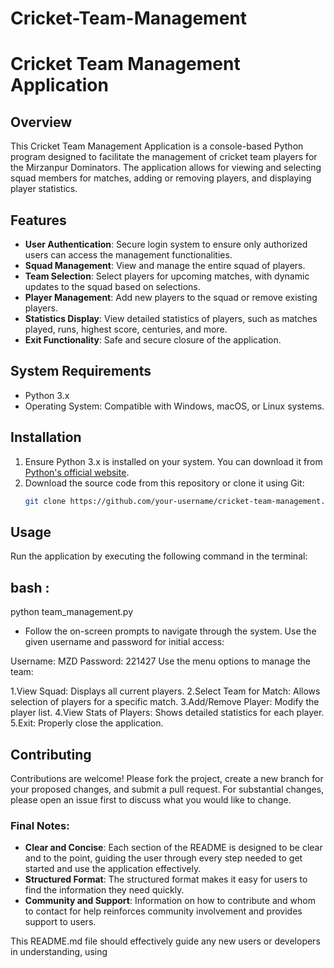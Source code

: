 # Cricket-Team-Management

# Cricket Team Management Application

## Overview
This Cricket Team Management Application is a console-based Python program designed to facilitate the management of cricket team players for the Mirzanpur Dominators. The application allows for viewing and selecting squad members for matches, adding or removing players, and displaying player statistics.

## Features
- **User Authentication**: Secure login system to ensure only authorized users can access the management functionalities.
- **Squad Management**: View and manage the entire squad of players.
- **Team Selection**: Select players for upcoming matches, with dynamic updates to the squad based on selections.
- **Player Management**: Add new players to the squad or remove existing players.
- **Statistics Display**: View detailed statistics of players, such as matches played, runs, highest score, centuries, and more.
- **Exit Functionality**: Safe and secure closure of the application.

## System Requirements
- Python 3.x
- Operating System: Compatible with Windows, macOS, or Linux systems.

## Installation
1. Ensure Python 3.x is installed on your system. You can download it from [Python's official website](https://www.python.org/downloads/).
2. Download the source code from this repository or clone it using Git:
   ```bash
   git clone https://github.com/your-username/cricket-team-management.git

## Usage
Run the application by executing the following command in the terminal:

## bash :
python team_management.py

- Follow the on-screen prompts to navigate through the system. Use the given username and password for initial access:

Username: MZD
Password: 221427
Use the menu options to manage the team:

1.View Squad: Displays all current players.
2.Select Team for Match: Allows selection of players for a specific match.
3.Add/Remove Player: Modify the player list.
4.View Stats of Players: Shows detailed statistics for each player.
5.Exit: Properly close the application.

## Contributing
Contributions are welcome! Please fork the project, create a new branch for your proposed changes, and submit a pull request. For substantial changes, please open an issue first to discuss what you would like to change.

### Final Notes:
- **Clear and Concise**: Each section of the README is designed to be clear and to the point, guiding the user through every step needed to get started and use the application effectively.
- **Structured Format**: The structured format makes it easy for users to find the information they need quickly.
- **Community and Support**: Information on how to contribute and whom to contact for help reinforces community involvement and provides support to users.

This README.md file should effectively guide any new users or developers in understanding, using
